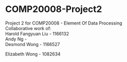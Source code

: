 # COMP20008-Project2
Project 2 for COMP20008 - Element Of Data Processing  
Collaborative work of:  
Harold Fangyuan Liu - 1166132  
Andy Ng -   
Desmond Wong -   1166527

Elizabeth Wong - 1082634 
